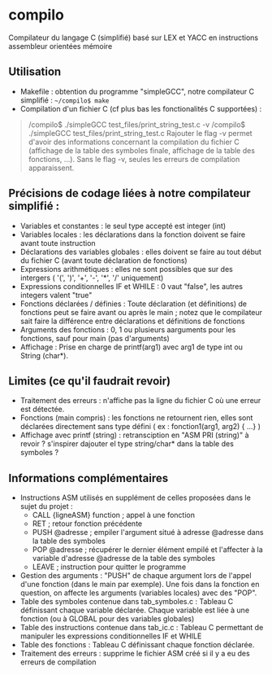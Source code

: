 # compilo
Compilateur du langage C (simplifié) basé sur LEX et YACC en instructions assembleur orientées mémoire

## Utilisation 
* Makefile : obtention du programme "simpleGCC", notre compilateur C simplifié : 
` ~/compilo$ make `
* Compilation d'un fichier C (cf plus bas les fonctionalités C supportées) :
> /compilo$ ./simpleGCC test_files/print_string_test.c -v
> /compilo$ ./simpleGCC test_files/print_string_test.c 
Rajouter le flag -v permet d'avoir des informations concernant la compilation du fichier C (affichage de la table des symboles finale, affichage de la table des fonctions, ...). 
Sans le flag -v, seules les erreurs de compilation apparaissent.

## Précisions de codage liées à notre compilateur simplifié :
* Variables et constantes : le seul type accepté est integer (int) 
* Variables locales : les déclarations dans la fonction doivent se faire avant toute instruction 
* Déclarations des variables globales : elles doivent se faire au tout début du fichier C (avant toute déclaration de fonctions)  
* Expressions arithmétiques : elles ne sont possibles que sur des intergers ( '(', ')', '+', '-', '*', '/' uniquement) 
* Expressions conditionnelles IF et WHILE : 0 vaut "false", les autres integers valent "true" 
* Fonctions déclarées / définies : Toute déclaration (et définitions) de fonctions peut se faire avant ou après le main ; notez que le compilateur sait faire la différence entre déclarations et définitions de fonctions
* Arguments des fonctions : 0, 1  ou plusieurs aarguments pour les fonctions, sauf pour main (pas d'arguments)
* Affichage : Prise en charge de printf(arg1) avec arg1 de type int ou String (char*).   

## Limites (ce qu'il faudrait revoir)
* Traitement des erreurs : n'affiche pas la ligne du fichier C où une erreur est détectée. 
* Fonctions (main compris) : les fonctions ne retournent rien, elles sont déclarées directement sans type défini ( ex : fonction1(arg1, arg2) { ...} )  
* Affichage avec printf (string) : retransciption en "ASM PRI (string)" à revoir ? s'inspirer dajouter el type string/char* dans la table des symboles ? 

## Informations complémentaires 
* Instructions ASM utilisés en supplément de celles proposées dans le sujet du projet :  
    - CALL {ligneASM} function ; appel à une fonction
    - RET ; retour fonction précédente
    - PUSH @adresse ; empiler l'argument situé à adresse @adresse dans la table des symboles 
    - POP @adresse ; récupérer le dernier élément empilé et l'affecter à la variable d'adresse @adresse de la table des symboles
    - LEAVE ; instruction pour quitter le programme
* Gestion des arguments : "PUSH" de chaque argument lors de l'appel d'une fonction (dans le main  par exemple). Une fois dans la fonction en question, on affecte les arguments (variables locales) avec des "POP".   
* Table des symboles contenue dans tab_symboles.c : Tableau C définissant chaque variable déclarée. Chaque variable est liée à une fonction (ou à GLOBAL pour des variables globales) 
* Table des instructions contenue dans tab_ic.c : Tableau C permettant de manipuler les expressions conditionnelles IF et WHILE
* Table des fonctions : Tableau C définissant chaque fonction déclarée. 
* Traitement des erreurs : supprime le fichier ASM créé si il y a eu des erreurs de compilation





